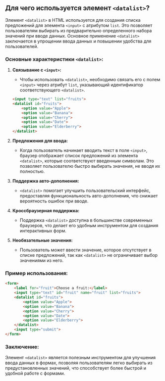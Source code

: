 ## Для чего используется элемент `<datalist>`?

Элемент `<datalist>` в HTML используется для создания списка предложений для элемента `<input>` с атрибутом `list`. Это позволяет пользователям выбирать из предварительно определенного набора значений при вводе данных. Основное применение `<datalist>` заключается в упрощении ввода данных и повышении удобства для пользователей.

### Основные характеристики `<datalist>`:

1. **Связывание с `<input>`:**
   - Чтобы использовать `<datalist>`, необходимо связать его с полем `<input>` через атрибут `list`, указывающий идентификатор соответствующего `<datalist>`.
   ```html
   <input type="text" list="fruits">
   <datalist id="fruits">
       <option value="Apple">
       <option value="Banana">
       <option value="Cherry">
       <option value="Date">
       <option value="Elderberry">
   </datalist>
   ```

2. **Предложения для ввода:**
   - Когда пользователь начинает вводить текст в поле `<input>`, браузер отображает список предложений из элемента `<datalist>`, которые соответствуют введенным символам. Это позволяет пользователю быстро выбирать значения, не вводя их полностью.

3. **Поддержка авто-дополнения:**
   - `<datalist>` помогает улучшить пользовательский интерфейс, предоставляя функциональность авто-дополнения, что снижает вероятность ошибок при вводе.

4. **Кроссбраузерная поддержка:**
   - Поддержка `<datalist>` доступна в большинстве современных браузеров, что делает его удобным инструментом для создания интерактивных форм.

5. **Необязательные значения:**
   - Пользователь может ввести значение, которое отсутствует в списке предложений, так как `<datalist>` не ограничивает выбор значениями из него.

### Пример использования:

```html
<form>
    <label for="fruit">Choose a fruit:</label>
    <input type="text" id="fruit" name="fruit" list="fruits">
    <datalist id="fruits">
        <option value="Apple">
        <option value="Banana">
        <option value="Cherry">
        <option value="Date">
        <option value="Elderberry">
    </datalist>
    <input type="submit">
</form>
```

### Заключение:
Элемент `<datalist>` является полезным инструментом для улучшения ввода данных в формах, позволяя пользователям легко выбирать из предустановленных значений, что способствует более быстрой и удобной работе с формами.